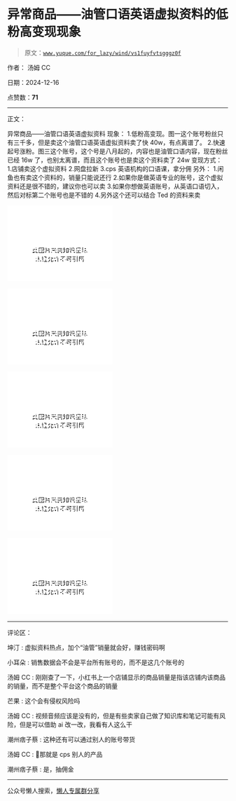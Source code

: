 # 异常商品——油管口语英语虚拟资料的低粉高变现现象

> 原文：[`www.yuque.com/for_lazy/wind/vs1fuyfvtsgggz0f`](https://www.yuque.com/for_lazy/wind/vs1fuyfvtsgggz0f)

作者： 汤姆 CC

日期：2024-12-16

点赞数：**71**

* * *

正文：

异常商品——油管口语英语虚拟资料 现象： 1.低粉高变现。图一这个账号粉丝只有三千多，但是卖这个油管口语英语虚拟资料卖了快 40w，有点离谱了。
2.快速起号涨粉。图三这个账号，这个号是八月起的，内容也是油管口语内容，现在粉丝已经 16w 了，也别太离谱，而且这个账号也是卖这个资料卖了 24w 变现方式：
1.店铺卖这个虚拟资料 2.网盘拉新 3.cps 英语机构的口语课，拿分佣 另外： 1.闲鱼也有卖这个资料的，销量只能说还行
2.如果你是做英语专业的账号，这个虚拟资料还是很不错的，建议你也可以卖 3.如果你想做英语账号，从英语口语切入，然后对标第二个账号也是不错的
4.另外这个还可以结合 Ted 的资料来卖

![](img/974ea6f72482b52e4a58959198ea453e.png "None")

![](img/2646385111abcd763a223c0471dc5b2c.png "None")

![](img/f4581f893bc5d8c3c0aefc3eeb360489.png "None")

![](img/84b34aa082abe92fa1f114ed67aff5a1.png "None")

![](img/5a4f2db745a2d74dcc7db5208d36334a.png "None")

* * *

评论区：

坤汀 : 虚拟资料热点，加个“油管”销量就会好，赚钱密码啊

小耳朵 : 销售数据会不会是平台所有账号的，而不是这几个账号的

汤姆 CC : 刚刚查了一下，小红书上一个店铺显示的商品销量是指该店铺内该商品的销量，而不是整个平台这个商品的销量

芒果 : 这个会有侵权风险吗

汤姆 CC : 视频音频应该是没有的，但是有些卖家自己做了知识库和笔记可能有风险，但是可以借助 ai 改一改，我看有人这么干

潮州痞子蔡 : 这种还有可以通过别人的账号带货

汤姆 CC : 🤔那就是 cps 别人的产品

潮州痞子蔡 : 是，抽佣金

* * *

公众号懒人搜索，[懒人专属群分享](https://lazybook.fun/#/blog/group)